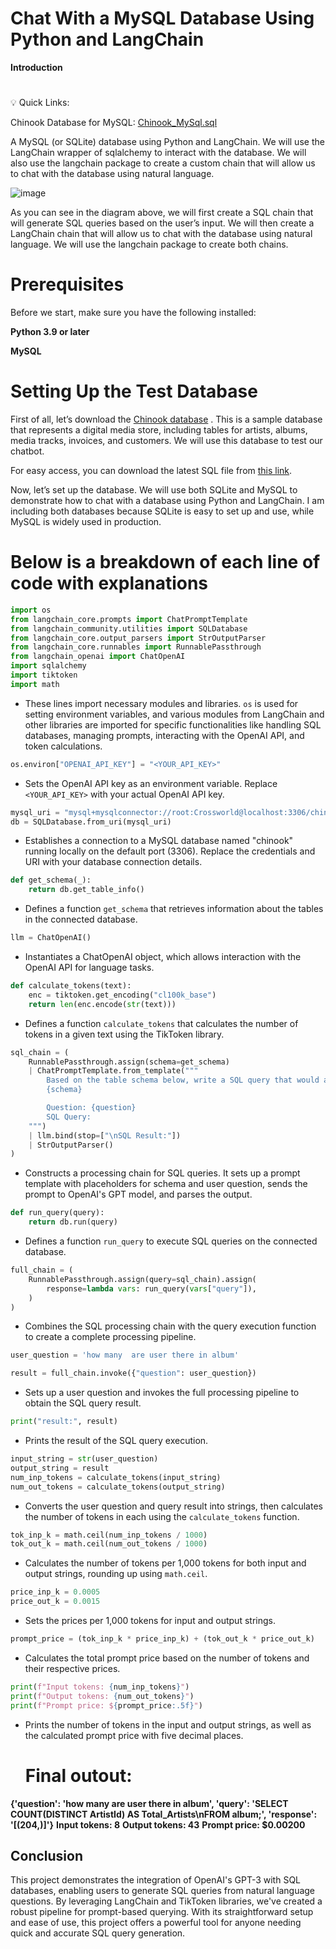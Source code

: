 # Chat With a MySQL Database Using Python and LangChain
**Introduction**
#
💡 Quick Links:

Chinook Database for MySQL: [Chinook_MySql.sql](https://github.com/lerocha/chinook-database/releases/download/v1.4.5/Chinook_MySql.sql)

A MySQL (or SQLite) database using Python and LangChain. We will use the LangChain wrapper of sqlalchemy to interact with the database. We will also use the langchain package to create a custom chain that will allow us to chat with the database using natural language.

![image](https://github.com/Prakashg7021/20240420-chat-with-mysql/assets/111484835/384d6fa9-adbe-458e-bca2-c9ce01cb0f0c)

As you can see in the diagram above, we will first create a SQL chain that will generate SQL queries based on the user’s input. We will then create a LangChain chain that will allow us to chat with the database using natural language. We will use the langchain package to create both chains.


# Prerequisites
Before we start, make sure you have the following installed:

**Python 3.9 or later**

**MySQL**

# Setting Up the Test Database

First of all, let’s download the [Chinook database](https://github.com/lerocha/chinook-database/releases/download/v1.4.5/Chinook_MySql.sql) . This is a sample database that represents a digital media store, including tables for artists, albums, media tracks, invoices, and customers. We will use this database to test our chatbot.

For easy access, you can download the latest SQL file from [this link](https://github.com/lerocha/chinook-database/releases/download/v1.4.5/Chinook_MySql.sql).

Now, let’s set up the database. We will use both SQLite and MySQL to demonstrate how to chat with a database using Python and LangChain. I am including both databases because SQLite is easy to set up and use, while MySQL is widely used in production.

# Below is a breakdown of each line of code with explanations

```python
import os
from langchain_core.prompts import ChatPromptTemplate
from langchain_community.utilities import SQLDatabase
from langchain_core.output_parsers import StrOutputParser
from langchain_core.runnables import RunnablePassthrough
from langchain_openai import ChatOpenAI
import sqlalchemy
import tiktoken
import math
```
- These lines import necessary modules and libraries. `os` is used for setting environment variables, and various modules from LangChain and other libraries are imported for specific functionalities like handling SQL databases, managing prompts, interacting with the OpenAI API, and token calculations.

```python
os.environ["OPENAI_API_KEY"] = "<YOUR_API_KEY>"
```
- Sets the OpenAI API key as an environment variable. Replace `<YOUR_API_KEY>` with your actual OpenAI API key.

```python
mysql_uri = "mysql+mysqlconnector://root:Crossworld@localhost:3306/chinook"
db = SQLDatabase.from_uri(mysql_uri)
```
- Establishes a connection to a MySQL database named "chinook" running locally on the default port (3306). Replace the credentials and URI with your database connection details.

```python
def get_schema(_):
    return db.get_table_info()
```
- Defines a function `get_schema` that retrieves information about the tables in the connected database.

```python
llm = ChatOpenAI()
```
- Instantiates a ChatOpenAI object, which allows interaction with the OpenAI API for language tasks.

```python
def calculate_tokens(text):
    enc = tiktoken.get_encoding("cl100k_base")
    return len(enc.encode(str(text)))
```
- Defines a function `calculate_tokens` that calculates the number of tokens in a given text using the TikToken library.

```python
sql_chain = (
    RunnablePassthrough.assign(schema=get_schema)
    | ChatPromptTemplate.from_template("""
        Based on the table schema below, write a SQL query that would answer the user's question:
        {schema}

        Question: {question}
        SQL Query:
    """)
    | llm.bind(stop=["\nSQL Result:"])
    | StrOutputParser()
)
```
- Constructs a processing chain for SQL queries. It sets up a prompt template with placeholders for schema and user question, sends the prompt to OpenAI's GPT model, and parses the output.

```python
def run_query(query):
    return db.run(query)
```
- Defines a function `run_query` to execute SQL queries on the connected database.

```python
full_chain = (
    RunnablePassthrough.assign(query=sql_chain).assign(
        response=lambda vars: run_query(vars["query"]),
    )
)
```
- Combines the SQL processing chain with the query execution function to create a complete processing pipeline.

```python
user_question = 'how many  are user there in album'

result = full_chain.invoke({"question": user_question})
```
- Sets up a user question and invokes the full processing pipeline to obtain the SQL query result.

```python
print("result:", result)
```
- Prints the result of the SQL query execution.

```python
input_string = str(user_question)
output_string = result
num_inp_tokens = calculate_tokens(input_string)
num_out_tokens = calculate_tokens(output_string)
```
- Converts the user question and query result into strings, then calculates the number of tokens in each using the `calculate_tokens` function.

```python
tok_inp_k = math.ceil(num_inp_tokens / 1000)
tok_out_k = math.ceil(num_out_tokens / 1000)
```
- Calculates the number of tokens per 1,000 tokens for both input and output strings, rounding up using `math.ceil`.

```python
price_inp_k = 0.0005
price_out_k = 0.0015
```
- Sets the prices per 1,000 tokens for input and output strings.

```python
prompt_price = (tok_inp_k * price_inp_k) + (tok_out_k * price_out_k)
```
- Calculates the total prompt price based on the number of tokens and their respective prices.

```python
print(f"Input tokens: {num_inp_tokens}")
print(f"Output tokens: {num_out_tokens}")
print(f"Prompt price: ${prompt_price:.5f}")
```
- Prints the number of tokens in the input and output strings, as well as the calculated prompt price with five decimal places.

  # Final outout:

**{'question': 'how many  are user there in album', 'query': 'SELECT COUNT(DISTINCT ArtistId) AS Total_Artists\nFROM album;', 'response': '[(204,)]'}**
**Input tokens: 8**
**Output tokens: 43**
**Prompt price: $0.00200**


## Conclusion

This project demonstrates the integration of OpenAI's GPT-3 with SQL databases, enabling users to generate SQL queries from natural language questions. By leveraging LangChain and TikToken libraries, we've created a robust pipeline for prompt-based querying. With its straightforward setup and ease of use, this project offers a powerful tool for anyone needing quick and accurate SQL query generation.
